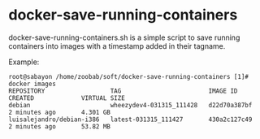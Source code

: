 # docker-save-running-containers

docker-save-running-containers.sh is a simple script to save running containers into images with a timestamp added in their tagname.

Example:

    root@sabayon /home/zoobab/soft/docker-save-running-containers [1]# docker images
    REPOSITORY                  TAG                        IMAGE ID            CREATED             VIRTUAL SIZE
    debian                      wheezydev4-031315_111428   d22d70a387bf        2 minutes ago       4.301 GB
    luisalejandro/debian-i386   latest-031315_111427       430a2c127c49        2 minutes ago       53.82 MB
